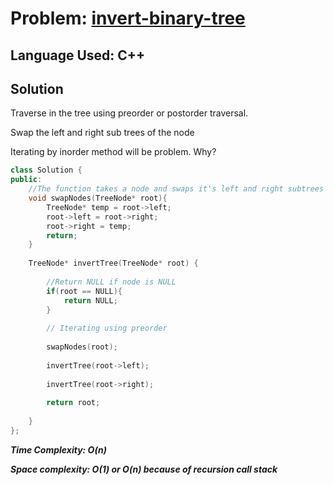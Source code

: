 
# Problem: [invert-binary-tree](https://leetcode.com/problems/invert-binary-tree/)

## Language Used: C++

## Solution

Traverse in the tree using preorder or postorder traversal.

Swap the left and right sub trees of the node

Iterating by inorder method will be problem. Why?


```c++
class Solution {
public:
    //The function takes a node and swaps it's left and right subtrees
    void swapNodes(TreeNode* root){
        TreeNode* temp = root->left;
        root->left = root->right;
        root->right = temp;
        return;
    }
    
    TreeNode* invertTree(TreeNode* root) {
        
        //Return NULL if node is NULL
        if(root == NULL){
            return NULL;
        }
        
        // Iterating using preorder
        
        swapNodes(root);
        
        invertTree(root->left);
        
        invertTree(root->right);
        
        return root;
        
    }
};
```

***Time Complexity: O(n)***

***Space complexity: O(1) or O(n) because of recursion call stack***
